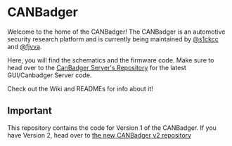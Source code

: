 # CANBadger
Welcome to the home of the CANBadger! The CANBadger is an automotive security research platform and is currently being maintained by [@s1ckcc](https://twitter.com/s1ckcc) and [@fjvva](https://twitter.com/fjvva).

Here, you will find the schematics and the firmware code. Make sure to head over to the [CanBadger Server's Repository](https://github.com/Gutenshit/CANBadger-Server) for the latest GUI/Canbadger Server code.

Check out the Wiki and READMEs for info about it!

## Important
This repository contains the code for Version 1 of the CANBadger.
If you have Version 2, head over to [the new CANBadger v2 repository](https://github.com/NoelscherConsulting/CANBadger-v2-Firmware)
